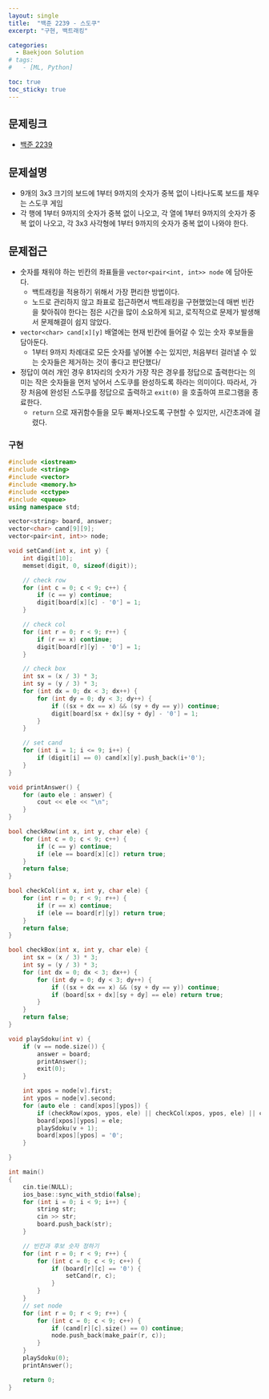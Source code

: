 ```yaml
---
layout: single
title:  "백준 2239 - 스도쿠"
excerpt: "구현, 백트래킹"

categories:
  - Baekjoon Solution
# tags:
#   - [ML, Python]

toc: true
toc_sticky: true
---
```


## 문제링크
- [백준 2239](https://www.acmicpc.net/problem/2239)

## 문제설명
- 9개의 3x3 크기의 보드에 1부터 9까지의 숫자가 중복 없이 나타나도록 보드를 채우는 스도쿠 게임
- 각 행에 1부터 9까지의 숫자가 중복 없이 나오고, 각 열에 1부터 9까지의 숫자가 중복 없이 나오고, 각 3x3 사각형에 1부터 9까지의 숫자가 중복 없이 나와야 한다.

## 문제접근
- 숫자를 채워야 하는 빈칸의 좌표들을 `vector<pair<int, int>> node` 에 담아둔다.
    - 백트래킹을 적용하기 위해서 가장 편리한 방법이다.
    - 노드로 관리하지 않고 좌표로 접근하면서 백트래킹을 구현했었는데 매번 빈칸을 찾아줘야 한다는 점은 시간을 많이 소요하게 되고, 로직적으로 문제가 발생해서 문제해결이 쉽지 않았다.
- `vector<char> cand[x][y]` 배열에는 현재 빈칸에 들어갈 수 있는 숫자 후보들을 담아둔다.
    - 1부터 9까지 차례대로 모든 숫자를 넣어볼 수는 있지만, 처음부터 걸러낼 수 있는 숫자들은 제거하는 것이 좋다고 판단했다/
- 정답이 여러 개인 경우 81자리의 숫자가 가장 작은 경우를 정답으로 출력한다는 의미는 작은 숫자들을 먼저 넣어서 스도쿠를 완성하도록 하라는 의미이다. 따라서, 가장 처음에 완성된 스도쿠를 정답으로 출력하고 `exit(0)` 을 호출하여 프로그램을 종료한다. 
    - `return` 으로 재귀함수들을 모두 빠져나오도록 구현할 수 있지만, 시간초과에 걸렸다.

### 구현
```c++
#include <iostream>
#include <string>
#include <vector>
#include <memory.h>
#include <cctype>
#include <queue>
using namespace std;

vector<string> board, answer;
vector<char> cand[9][9];
vector<pair<int, int>> node;

void setCand(int x, int y) {
	int digit[10];
	memset(digit, 0, sizeof(digit));

	// check row
	for (int c = 0; c < 9; c++) {
		if (c == y) continue;
		digit[board[x][c] - '0'] = 1;
	}

	// check col
	for (int r = 0; r < 9; r++) {
		if (r == x) continue;
		digit[board[r][y] - '0'] = 1;
	}

	// check box
	int sx = (x / 3) * 3;
	int sy = (y / 3) * 3;
	for (int dx = 0; dx < 3; dx++) {
		for (int dy = 0; dy < 3; dy++) {
			if ((sx + dx == x) && (sy + dy == y)) continue;
			digit[board[sx + dx][sy + dy] - '0'] = 1;
		}
	}

	// set cand
	for (int i = 1; i <= 9; i++) {
		if (digit[i] == 0) cand[x][y].push_back(i+'0');
	}
}

void printAnswer() {
	for (auto ele : answer) {
		cout << ele << "\n";
	}
}

bool checkRow(int x, int y, char ele) {
	for (int c = 0; c < 9; c++) {
		if (c == y) continue;
		if (ele == board[x][c]) return true;
	}
	return false;
}

bool checkCol(int x, int y, char ele) {
	for (int r = 0; r < 9; r++) {
		if (r == x) continue;
		if (ele == board[r][y]) return true;
	}
	return false;
}

bool checkBox(int x, int y, char ele) {
	int sx = (x / 3) * 3;
	int sy = (y / 3) * 3;
	for (int dx = 0; dx < 3; dx++) {
		for (int dy = 0; dy < 3; dy++) {
			if ((sx + dx == x) && (sy + dy == y)) continue;
			if (board[sx + dx][sy + dy] == ele) return true;
		}
	}
	return false;
}

void playSdoku(int v) {
	if (v == node.size()) {
		answer = board;
		printAnswer();
		exit(0);
	}

	int xpos = node[v].first;
	int ypos = node[v].second;
	for (auto ele : cand[xpos][ypos]) {
		if (checkRow(xpos, ypos, ele) || checkCol(xpos, ypos, ele) || checkBox(xpos, ypos, ele)) continue;
		board[xpos][ypos] = ele;
		playSdoku(v + 1);
		board[xpos][ypos] = '0';
	}

}

int main()
{
	cin.tie(NULL);
	ios_base::sync_with_stdio(false);
	for (int i = 0; i < 9; i++) {
		string str;
		cin >> str;
		board.push_back(str);
	}

	// 빈칸과 후보 숫자 정하기
	for (int r = 0; r < 9; r++) {
		for (int c = 0; c < 9; c++) {
			if (board[r][c] == '0') {
				setCand(r, c);
			}
		}
	}
	// set node
	for (int r = 0; r < 9; r++) {
		for (int c = 0; c < 9; c++) {
			if (cand[r][c].size() == 0) continue;
			node.push_back(make_pair(r, c));
		}
	}
	playSdoku(0);
	printAnswer();

	return 0;
}
```

